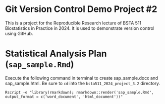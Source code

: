 # Git Version Control Demo Project #2

This is a project for the Reproducible Research lecture of BSTA 511 Biostatistics in Practice in 2024. It is used to demonstrate version control using GitHub.  

# Statistical Analysis Plan (`sap_sample.Rmd`)

Execute the following command in terminal to create sap_sample.docx and sap_sample.html. 
Be sure to `cd` into the `bsta511_2024_project_3.2` directory.

```
Rscript -e "library(rmarkdown); rmarkdown::render('sap_sample.Rmd', output_format = c('word_document', 'html_document'))"
```
